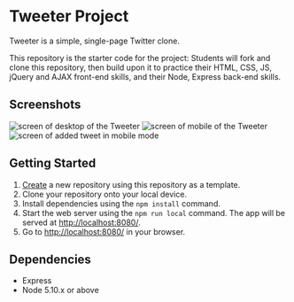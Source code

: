 # Tweeter Project

Tweeter is a simple, single-page Twitter clone.

This repository is the starter code for the project: Students will fork and clone this repository, then build upon it to practice their HTML, CSS, JS, jQuery and AJAX front-end skills, and their Node, Express back-end skills.

## Screenshots

![screen of desktop of the Tweeter](https://github.com/YunDobi/tweeter-template/blob/master/docs/desktop2.png)
![screen of mobile of the Tweeter](https://github.com/YunDobi/tweeter-template/blob/master/docs/mobile_mode.png)
![screen of added tweet in mobile mode](https://github.com/YunDobi/tweeter-template/blob/master/docs/mobile_added.png)


## Getting Started

1. [Create](https://docs.github.com/en/repositories/creating-and-managing-repositories/creating-a-repository-from-a-template) a new repository using this repository as a template.
2. Clone your repository onto your local device.
3. Install dependencies using the `npm install` command.
3. Start the web server using the `npm run local` command. The app will be served at <http://localhost:8080/>.
4. Go to <http://localhost:8080/> in your browser.

## Dependencies

- Express
- Node 5.10.x or above
